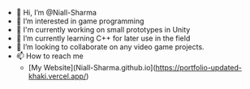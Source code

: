 - 👋 Hi, I’m @Niall-Sharma
- 👀 I’m interested in game programming
- 🔭 I'm currently working on small prototypes in Unity
- 🌱 I’m currently learning C++ for later use in the field
- 💞️ I’m looking to collaborate on any video game projects.
- 📫 How to reach me 
  - [My Website](Niall-Sharma.github.io](https://portfolio-updated-khaki.vercel.app/)
